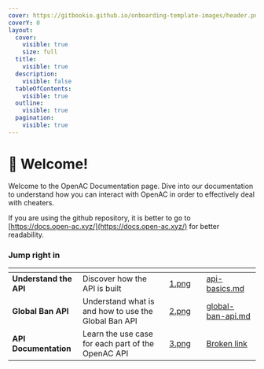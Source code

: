 ```yaml
---
cover: https://gitbookio.github.io/onboarding-template-images/header.png
coverY: 0
layout:
  cover:
    visible: true
    size: full
  title:
    visible: true
  description:
    visible: false
  tableOfContents:
    visible: true
  outline:
    visible: true
  pagination:
    visible: true
---
```


# 👋 Welcome!

Welcome to the OpenAC Documentation page. Dive into our documentation to understand how you can interact with OpenAC in order to effectively deal with cheaters.

If you are using the github repository, it is better to go to [https://docs.open-ac.xyz/](https://docs.open-ac.xyz/) for better readability.

### Jump right in

<table data-view="cards"><thead><tr><th></th><th></th><th data-hidden data-card-cover data-type="files"></th><th data-hidden></th><th data-hidden data-card-target data-type="content-ref"></th></tr></thead><tbody><tr><td><strong>Understand the API</strong></td><td>Discover how the API is built</td><td><a href=".gitbook/assets/1.png">1.png</a></td><td></td><td><a href="everything-you-need-to-understand/api-basics.md">api-basics.md</a></td></tr><tr><td><strong>Global Ban API</strong></td><td>Understand what is and how to use the Global Ban API</td><td><a href=".gitbook/assets/2.png">2.png</a></td><td></td><td><a href="everything-you-need-to-understand/global-ban-api.md">global-ban-api.md</a></td></tr><tr><td><strong>API Documentation</strong></td><td>Learn the use case for each part of the OpenAC API</td><td><a href=".gitbook/assets/3.png">3.png</a></td><td></td><td><a href="broken-reference">Broken link</a></td></tr></tbody></table>

